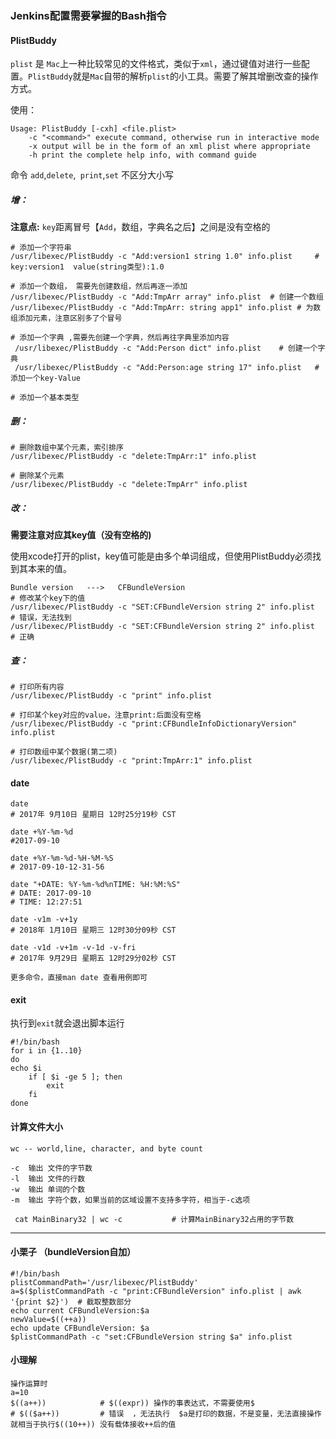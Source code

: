 ### Jenkins配置需要掌握的Bash指令

#### PlistBuddy

`plist` 是 `Mac`上一种比较常见的文件格式，类似于`xml`，通过键值对进行一些配置。`PlistBuddy`就是`Mac`自带的解析`plist`的小工具。需要了解其增删改查的操作方式。

使用：

```
Usage: PlistBuddy [-cxh] <file.plist>
    -c "<command>" execute command, otherwise run in interactive mode  
    -x output will be in the form of an xml plist where appropriate
    -h print the complete help info, with command guide
```

命令 `add`,`delete`,` print`,`set` 不区分大小写

##### 增：

__注意点:__ `key`距离冒号【`Add`，数组，字典名之后】之间是没有空格的

```
# 添加一个字符串
/usr/libexec/PlistBuddy -c "Add:version1 string 1.0" info.plist  	# key:version1  value(string类型):1.0

# 添加一个数组， 需要先创建数组，然后再逐一添加
/usr/libexec/PlistBuddy -c "Add:TmpArr array" info.plist  # 创建一个数组
/usr/libexec/PlistBuddy -c "Add:TmpArr: string app1" info.plist # 为数组添加元素，注意区别多了个冒号

# 添加一个字典 ,需要先创建一个字典，然后再往字典里添加内容
 /usr/libexec/PlistBuddy -c "Add:Person dict" info.plist 	# 创建一个字典
 /usr/libexec/PlistBuddy -c "Add:Person:age string 17" info.plist	# 添加一个key-Value

# 添加一个基本类型
```

##### 删：

```
# 删除数组中某个元素，索引排序
/usr/libexec/PlistBuddy -c "delete:TmpArr:1" info.plist

# 删除某个元素
/usr/libexec/PlistBuddy -c "delete:TmpArr" info.plist
```

##### 改： 

 __需要注意对应其key值（没有空格的)__

使用xcode打开的plist，key值可能是由多个单词组成，但使用PlistBuddy必须找到其本来的值。

```
Bundle version   --->   CFBundleVersion
# 修改某个key下的值
/usr/libexec/PlistBuddy -c "SET:CFBundleVersion string 2" info.plist   # 错误，无法找到
/usr/libexec/PlistBuddy -c "SET:CFBundleVersion string 2" info.plist   # 正确
```

##### 查：

```
# 打印所有内容
/usr/libexec/PlistBuddy -c "print" info.plist  

# 打印某个key对应的value，注意print:后面没有空格
/usr/libexec/PlistBuddy -c "print:CFBundleInfoDictionaryVersion" info.plist	  

# 打印数组中某个数据(第二项)
/usr/libexec/PlistBuddy -c "print:TmpArr:1" info.plist
```



#### date

```
date
# 2017年 9月10日 星期日 12时25分19秒 CST

date +%Y-%m-%d
#2017-09-10

date +%Y-%m-%d-%H-%M-%S
# 2017-09-10-12-31-56

date "+DATE: %Y-%m-%d%nTIME: %H:%M:%S"
# DATE: 2017-09-10
# TIME: 12:27:51
 
date -v1m -v+1y
# 2018年 1月10日 星期三 12时30分09秒 CST

date -v1d -v+1m -v-1d -v-fri
# 2017年 9月29日 星期五 12时29分02秒 CST

更多命令，直接man date 查看用例即可
```



#### exit

执行到`exit`就会退出脚本运行

```
#!/bin/bash
for i in {1..10}
do
echo $i
	if [ $i -ge 5 ]; then
		exit
	fi
done
```



#### 计算文件大小

```
wc -- world,line, character, and byte count

-c	输出 文件的字节数
-l	输出 文件的行数
-w	输出 单词的个数
-m	输出 字符个数，如果当前的区域设置不支持多字符，相当于-c选项
```

```
 cat MainBinary32 | wc -c			# 计算MainBinary32占用的字节数
```

---

#### 小栗子 （bundleVersion自加）

```
#!/bin/bash
plistCommandPath='/usr/libexec/PlistBuddy'
a=$($plistCommandPath -c "print:CFBundleVersion" info.plist | awk '{print $2}')  # 截取整数部分
echo current CFBundleVersion:$a
newValue=$((++a))
echo update CFBundleVersion: $a
$plistCommandPath -c "set:CFBundleVersion string $a" info.plist
```



#### 小理解

```
操作运算时
a=10
$((a++))			# $((expr)) 操作的事表达式，不需要使用$  
# $(($a++))			# 错误  ，无法执行  $a是打印的数据，不是变量，无法直接操作  就相当于执行$((10++)) 没有载体接收++后的值
```

